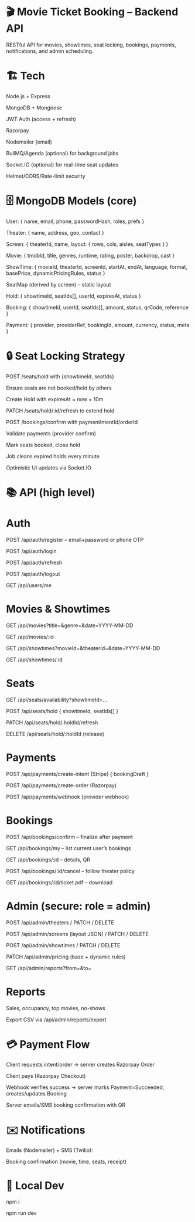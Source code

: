 # 🎬 Movie Ticket Booking – Backend API

RESTful API for movies, showtimes, seat locking, bookings, payments, notifications, and admin scheduling.

# 🏗 Tech

Node.js + Express

MongoDB + Mongoose

JWT Auth (access + refresh)

Razorpay

Nodemailer (email)

BullMQ/Agenda (optional) for background jobs

Socket.IO (optional) for real-time seat updates

Helmet/CORS/Rate-limit security


# 🗄 MongoDB Models (core)

User: { name, email, phone, passwordHash, roles, prefs }

Theater: { name, address, geo, contact }

Screen: { theaterId, name, layout: { rows, cols, aisles, seatTypes } }

Movie: { tmdbId, title, genres, runtime, rating, poster, backdrop, cast }

ShowTime: { movieId, theaterId, screenId, startAt, endAt, language, format, basePrice, dynamicPricingRules, status }

SeatMap (derived by screen) – static layout

Hold: { showtimeId, seatIds[], userId, expiresAt, status }

Booking: { showtimeId, userId, seatIds[], amount, status, qrCode, reference }

Payment: { provider, providerRef, bookingId, amount, currency, status, meta }

# 🔒 Seat Locking Strategy

POST /seats/hold with {showtimeId, seatIds}

Ensure seats are not booked/held by others

Create Hold with expiresAt = now + 10m

PATCH /seats/hold/:id/refresh to extend hold

POST /bookings/confirm with paymentIntentId/orderId

Validate payments (provider confirm)

Mark seats booked, close hold

Job cleans expired holds every minute

Optimistic UI updates via Socket.IO



# 📚 API (high level)

# Auth

POST /api/auth/register – email+password or phone OTP

POST /api/auth/login

POST /api/auth/refresh

POST /api/auth/logout

GET /api/users/me

# Movies & Showtimes

GET /api/movies?title=&genre=&date=YYYY-MM-DD

GET /api/movies/:id

GET /api/showtimes?movieId=&theaterId=&date=YYYY-MM-DD

GET /api/showtimes/:id

# Seats

GET /api/seats/availability?showtimeId=...

POST /api/seats/hold { showtimeId, seatIds[] }

PATCH /api/seats/hold/:holdId/refresh

DELETE /api/seats/hold/:holdId (release)

# Payments

POST /api/payments/create-intent (Stripe) { bookingDraft }

POST /api/payments/create-order (Razorpay)

POST /api/payments/webhook (provider webhook)

# Bookings

POST /api/bookings/confirm – finalize after payment

GET /api/bookings/my – list current user’s bookings

GET /api/bookings/:id – details, QR

POST /api/bookings/:id/cancel – follow theater policy

GET /api/bookings/:id/ticket.pdf – download

# Admin (secure: role = admin)

POST /api/admin/theaters / PATCH / DELETE

POST /api/admin/screens (layout JSON) / PATCH / DELETE

POST /api/admin/showtimes / PATCH / DELETE

PATCH /api/admin/pricing (base + dynamic rules)

GET /api/admin/reports?from=&to=

# Reports

Sales, occupancy, top movies, no-shows

Export CSV via /api/admin/reports/export

# 💳 Payment Flow

Client requests intent/order → server creates  Razorpay Order

Client pays (Razorpay Checkout)

Webhook verifies success → server marks Payment=Succeeded, creates/updates Booking

Server emails/SMS booking confirmation with QR

# ✉️ Notifications

Emails (Nodemailer) + SMS (Twilio):

Booking confirmation (movie, time, seats, receipt)


# 🚀 Local Dev

npm i

npm run dev
